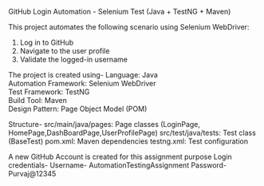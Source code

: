 GitHub Login Automation - Selenium Test (Java + TestNG + Maven)

This project automates the following scenario using Selenium WebDriver:
1. Log in to GitHub
2. Navigate to the user profile
3. Validate the logged-in username

The project is created using-
Language: Java  
Automation Framework: Selenium WebDriver  
Test Framework: TestNG  
Build Tool: Maven  
Design Pattern: Page Object Model (POM)

Structure-
src/main/java/pages: Page classes (LoginPage, HomePage,DashBoardPage,UserProfilePage)
src/test/java/tests: Test class (BaseTest)
pom.xml: Maven dependencies
testng.xml: Test configuration

A new GitHub Account is created for this assignment purpose
Login credentials- 
Username- AutomationTestingAssignment
Password- Purvaj@12345
